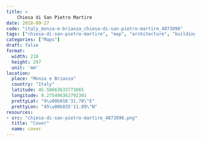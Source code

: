 ```yaml
---
title: > 
    Chiesa di San Pietro Martire
date: 2018-09-27
code: "italy_monza-e-brianza_chiesa-di-san-pietro-martire_4873896"
tags: ["chiesa-di-san-pietro-martire", "map", "architecture", "buildings", "Monza e Brianza", "Italy"]
categories: ["Maps"]
draft: false
format:
  width: 210
  height: 297
  unit: 'mm'
location:
  place: "Monza e Brianza"
  country: "Italy"
  latitude: 45.58663633773665
  longitude: 9.275496362792301
  prettyLat: "9\u00b016'31.78\"E"
  prettyLon: "45\u00b035'11.89\"N"
resources:
- src: "chiesa-di-san-pietro-martire_4873896.png"
  title: "Cover"
  name: cover
---
```

